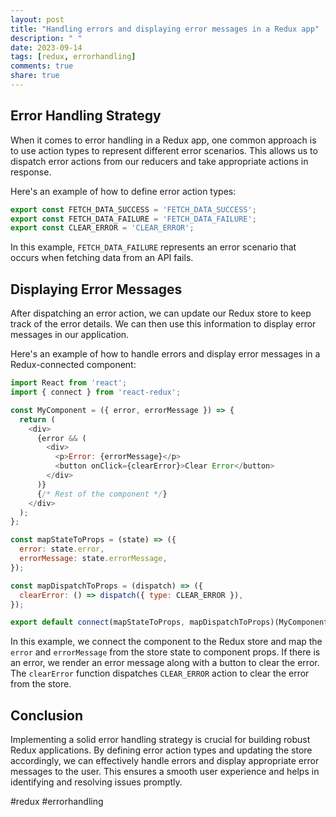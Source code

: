 ```yaml
---
layout: post
title: "Handling errors and displaying error messages in a Redux app"
description: " "
date: 2023-09-14
tags: [redux, errorhandling]
comments: true
share: true
---
```


## Error Handling Strategy

When it comes to error handling in a Redux app, one common approach is to use action types to represent different error scenarios. This allows us to dispatch error actions from our reducers and take appropriate actions in response.

Here's an example of how to define error action types:

```javascript
export const FETCH_DATA_SUCCESS = 'FETCH_DATA_SUCCESS';
export const FETCH_DATA_FAILURE = 'FETCH_DATA_FAILURE';
export const CLEAR_ERROR = 'CLEAR_ERROR';
```

In this example, `FETCH_DATA_FAILURE` represents an error scenario that occurs when fetching data from an API fails.

## Displaying Error Messages

After dispatching an error action, we can update our Redux store to keep track of the error details. We can then use this information to display error messages in our application.

Here's an example of how to handle errors and display error messages in a Redux-connected component:

```javascript
import React from 'react';
import { connect } from 'react-redux';

const MyComponent = ({ error, errorMessage }) => {
  return (
    <div>
      {error && (
        <div>
          <p>Error: {errorMessage}</p>
          <button onClick={clearError}>Clear Error</button>
        </div>
      )}
      {/* Rest of the component */}
    </div>
  );
};

const mapStateToProps = (state) => ({
  error: state.error,
  errorMessage: state.errorMessage,
});

const mapDispatchToProps = (dispatch) => ({
  clearError: () => dispatch({ type: CLEAR_ERROR }),
});

export default connect(mapStateToProps, mapDispatchToProps)(MyComponent);
```

In this example, we connect the component to the Redux store and map the `error` and `errorMessage` from the store state to component props. If there is an error, we render an error message along with a button to clear the error. The `clearError` function dispatches `CLEAR_ERROR` action to clear the error from the store.

## Conclusion

Implementing a solid error handling strategy is crucial for building robust Redux applications. By defining error action types and updating the store accordingly, we can effectively handle errors and display appropriate error messages to the user. This ensures a smooth user experience and helps in identifying and resolving issues promptly.

#redux #errorhandling